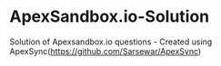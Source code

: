 # ApexSandbox.io-Solution
Solution of Apexsandbox.io questions - Created using ApexSync(https://github.com/Sarsewar/ApexSync)
